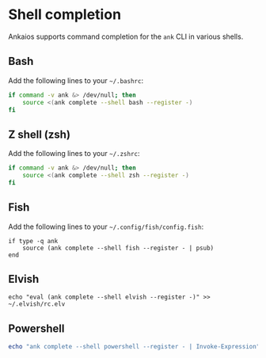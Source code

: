# Shell completion

Ankaios supports command completion for the `ank` CLI in various shells.

## Bash

Add the following lines to your `~/.bashrc`:

```bash
if command -v ank &> /dev/null; then
    source <(ank complete --shell bash --register -)
fi
```

## Z shell (zsh)

Add the following lines to your `~/.zshrc`:

```zsh
if command -v ank &> /dev/null; then
    source <(ank complete --shell zsh --register -)
fi
```

## Fish

Add the following lines to your `~/.config/fish/config.fish`:

```fish
if type -q ank
    source (ank complete --shell fish --register - | psub)
end
```

## Elvish

```elvish
echo "eval (ank complete --shell elvish --register -)" >> ~/.elvish/rc.elv
```

## Powershell

```powershell
echo "ank complete --shell powershell --register - | Invoke-Expression" >> $PROFILE
```
